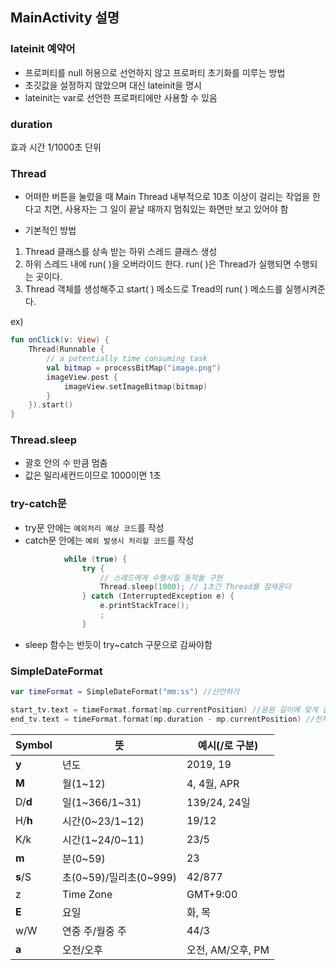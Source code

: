 ## MainActivity 설명

### lateinit 예약어

- 프로퍼티를 null 허용으로 선언하지 않고 프로퍼티 초기화를 미루는 방법
- 초깃값을 설정하지 않았으며 대신 lateinit을 명시
- lateinit는 var로 선언한 프로퍼티에만 사용할 수 있음



### duration
효과 시간 1/1000초 단위



### Thread

- 어떠한 버튼을 눌렀을 때 Main Thread 내부적으로 10초 이상이 걸리는 작업을 한다고 치면, 사용자는 그 일이 끝날 때까지 멈춰있는 화면만 보고 있어야 함

  

- 기본적인 방법

1. Thread 클래스를 상속 받는 하위 스레드 클래스 생성
2. 하위 스레드 내에 run( )을 오버라이드 한다. run( )은 Thread가 실행되면 수행되는 곳이다.
3. Thread 객체를 생성해주고 start( ) 메소드로 Tread의 run( ) 메소드를 실행시켜준다.

ex)

```kotlin
fun onClick(v: View) {
    Thread(Runnable {
        // a potentially time consuming task
        val bitmap = processBitMap("image.png")
        imageView.post {
            imageView.setImageBitmap(bitmap)
        }
    }).start()
}
```



### Thread.sleep

- 괄호 안의 수 만큼 멈춤
- 값은 밀리세컨드이므로 1000이면 1초



### try-catch문


- try문 안에는 `예외처리 예상 코드`를 작성
- catch문 안에는 `예외 발생시 처리할 코드`를 작성

```kotlin
            while (true) {
                try {
                    // 스레드에게 수행시킬 동작들 구현
                    Thread.sleep(1000); // 1초간 Thread를 잠재운다
                } catch (InterruptedException e) {
                    e.printStackTrace();
                    ;
                }
```

-  sleep 함수는 반듯이 try~catch 구문으로 감싸야함



### SimpleDateFormat

```kotlin
var timeFormat = SimpleDateFormat("mm:ss") //선언하기

start_tv.text = timeFormat.format(mp.currentPosition) //음원 길이에 맞게 글자에 담기
end_tv.text = timeFormat.format(mp.duration - mp.currentPosition) //전체시간 - 진행시간
```

| Symbol  | 뜻                     | 예시(/로 구분)    |
| ------- | ---------------------- | ----------------- |
| **y**   | 년도                   | 2019, 19          |
| **M**   | 월(1~12)               | 4, 4월, APR       |
| D/**d** | 일(1~366/1~31)         | 139/24, 24일      |
| H/**h** | 시간(0~23/1~12)        | 19/12             |
| K/k     | 시간(1~24/0~11)        | 23/5              |
| **m**   | 분(0~59)               | 23                |
| **s**/S | 초(0~59)/밀리초(0~999) | 42/877            |
| z       | Time Zone              | GMT+9:00          |
| **E**   | 요일                   | 화, 목            |
| w/W     | 연중 주/월중 주        | 44/3              |
| **a**   | 오전/오후              | 오전, AM/오후, PM |